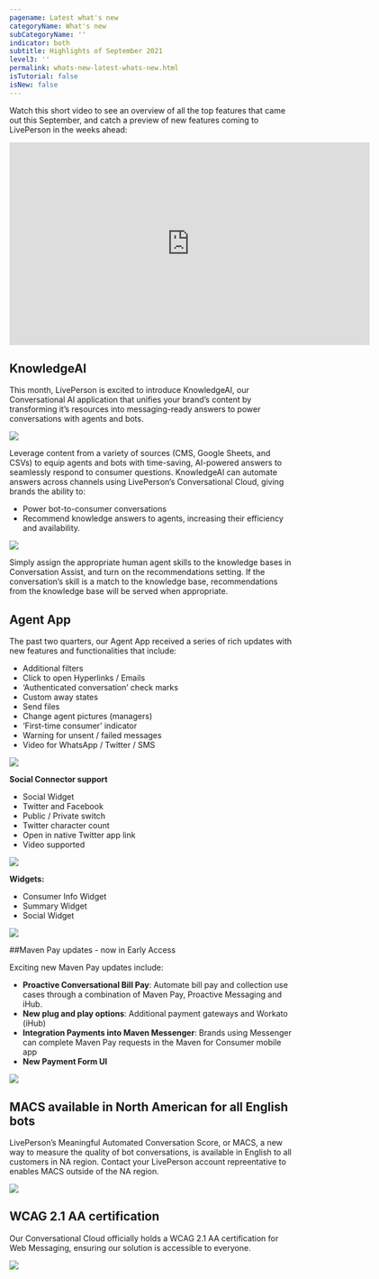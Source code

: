 ```yaml
---
pagename: Latest what's new
categoryName: What's new
subCategoryName: ''
indicator: both
subtitle: Highlights of September 2021
level3: ''
permalink: whats-new-latest-whats-new.html
isTutorial: false
isNew: false
---
```


Watch this short video to see an overview of all the top features that came out this September, and catch a preview of new features coming to LivePerson in the weeks ahead:

<iframe style="max-width: 750px;" src="https://player.vimeo.com/video/616347541?autoplay=1&loop=1&title=0&byline=0&portrait=0" width="640" height="360" frameborder="0" allow="autoplay; fullscreen" allowfullscreen></iframe>


## KnowledgeAI

This month, LivePerson is excited to introduce KnowledgeAI, our Conversational AI application that unifies your brand’s content by transforming it’s resources into messaging-ready answers to power conversations with agents and bots.

![](img/WNS-gif.gif)

Leverage content from a variety of sources (CMS, Google Sheets, and CSVs) to equip agents and bots with time-saving, AI-powered answers to seamlessly respond to consumer questions. KnowledgeAI can automate answers across channels using LivePerson’s Conversational Cloud, giving brands the ability to:
 
* Power bot-to-consumer conversations
* Recommend knowledge answers to agents, increasing their efficiency and availability. 

![](img/WNS-2.png)

Simply assign the appropriate human agent skills to the knowledge bases in Conversation Assist, and turn on the recommendations setting. If the conversation’s skill is a match to the knowledge base, recommendations from the knowledge base will be served when appropriate.

## Agent App
The past two quarters, our Agent App received a series of rich updates with new features and functionalities that include:

* Additional filters
* Click to open Hyperlinks / Emails
* ‘Authenticated conversation’ check marks
* Custom away states
* Send files
* Change agent pictures (managers)
* ‘First-time consumer’ indicator
* Warning for unsent / failed messages
* Video for WhatsApp / Twitter / SMS

![](img/WNS-3.png)

**Social Connector support**
* Social Widget
* Twitter and Facebook
* Public / Private switch
* Twitter character count
* Open in native Twitter app link
* Video supported

![](img/WNS-4A.png)

**Widgets:**
* Consumer Info Widget
* Summary Widget
* Social Widget

![](img/WNS-4.png)

##Maven Pay updates - now in Early Access

Exciting new Maven Pay updates include:
* **Proactive Conversational Bill Pay**: Automate bill pay and collection use cases through a combination of Maven Pay, Proactive Messaging and iHub.
* **New plug and play options**: Additional payment gateways and Workato (iHub)
* **Integration Payments into Maven Messenger**: Brands using Messenger can complete Maven Pay requests in the Maven for Consumer mobile app
* **New Payment Form UI**

![](img/whats-new-sept-5.png)

## MACS available in North American for all English bots
LivePerson’s Meaningful Automated Conversation Score, or MACS, a new way to measure the quality of bot conversations, is available in English to all customers in NA region. Contact your LivePerson account repreentative to enables MACS outside of the NA region. 

![](img/whats-new-sept-6.png)

## WCAG 2.1 AA certification
Our Conversational Cloud officially holds a WCAG 2.1 AA certification for Web Messaging, ensuring our solution is accessible to everyone. 

![](img/WNS-6.png)
